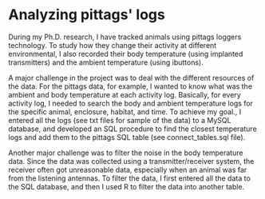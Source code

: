 # Analyzing pittags' logs

During my Ph.D. research, I have tracked animals using pittags loggers technology. To study how they change their activity at different environmental, I also recorded their body temperature (using implanted transmitters) and the ambient temperature (using ibuttons). 

A major challenge in the project was to deal with the different resources of the data. For the pittags data, for example, I wanted to know what was the ambient and body temperature at each activity log. Basically, for every activity log, I needed to search the body and ambient temperature logs for the specific animal, enclosure, habitat, and time. To achieve my goal., I entered all the logs (see txt files for sample of the data) to a MySQL database, and developed an SQL procedure to find the closest temperature logs and add them to the pittags SQL table (see connect_tables.sql file). 

Another major challenge was to filter the noise in the body temperature data. Since the data was collected using a transmitter/receiver system, the receiver often got unreasonable data, especially when an animal was far from the listening antennas. To filter the data, I first entered all the data to the SQL database, and then I used R to filter the data into another table. 
